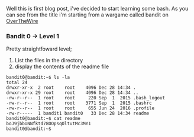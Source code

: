 Well this is first blog post, i've decided to start learning some bash. As you can see from the title i'm starting from a wargame called bandit on [OverTheWire](https://overthewire.org/)

### Bandit 0 -> Level 1

Pretty straightfoward level;
1. List the files in the directory
2. display the contents of the readme file

```
bandit0@bandit:~$ ls -la
total 24
drwxr-xr-x  2 root    root    4096 Dec 28 14:34 .
drwxr-xr-x 29 root    root    4096 Dec 28 14:34 ..
-rw-r--r--  1 root    root     220 Sep  1  2015 .bash_logout
-rw-r--r--  1 root    root    3771 Sep  1  2015 .bashrc
-rw-r--r--  1 root    root     655 Jun 24  2016 .profile
-rw-r-----  1 bandit1 bandit0   33 Dec 28 14:34 readme
bandit0@bandit:~$ cat readme 
boJ9jbbUNNfktd78OOpsqOltutMc3MY1
bandit0@bandit:~$ 
```
